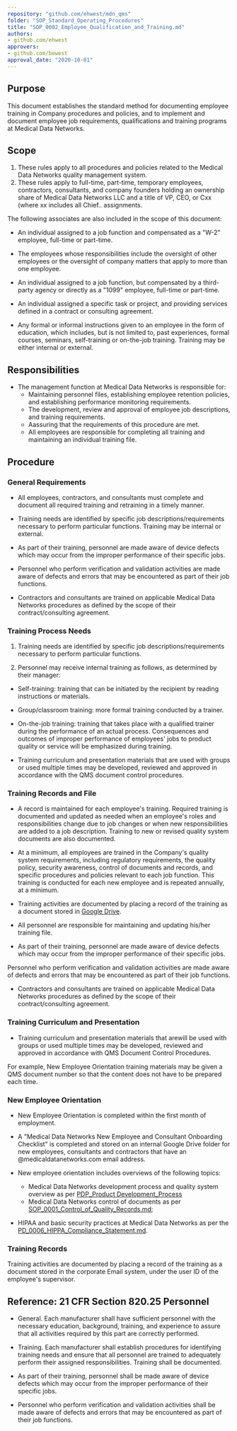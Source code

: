 ```yaml
---
repository: "github.com/ehwest/mdn_qms"
folder: "SOP_Standard_Operating_Procedures"
title: "SOP_0002_Employee_Qualification_and_Training.md"
authors:
- github.com/ehwest
approvers:
- github.com/bewest
approval_date: "2020-10-01"
---
```


## Purpose

This document establishes the standard method for documenting employee training in Company procedures and policies, and to implement and document employee job requirements, qualifications and training programs at Medical Data Networks.

## Scope

1. These rules apply to all procedures and policies related to the Medical Data Networks quality management system.
2. These rules apply to full-time, part-time,  temporary employees, contractors,  consultants, and company founders holding an ownership share of Medical Data Networks LLC and a title of VP, CEO, or Cxx (where xx includes all Chief.. assignments.

The following associates are also included in the scope of this document:

* An individual assigned to a job function and compensated as a &quot;W-2&quot; employee, full-time or part-time.

* The employees whose responsibilities include the oversight of other employees or the oversight of company matters that apply to more than one employee.

* An individual assigned to a job function, but compensated by a third-party agency or directly as a &quot;1099&quot; employee, full-time or part-time.

* An individual assigned a specific task or project, and providing services defined in a contract or consulting agreement.

* Any formal or informal instructions given to an employee in the form of education, which includes, but is not limited to, past experiences, formal courses, seminars, self-training or on-the-job training. Training may be either internal or external.

## Responsibilities

* The management function at Medical Data Networks is responsible for:
  * Maintaining personnel files, establishing employee retention policies, and establishing performance monitoring requirements.
  * The development, review and approval of employee job descriptions, and training requirements.
  * Aassuring that the requirements of this procedure are met.
  * All employees are responsible for completing all training and maintaining an individual training file.

## Procedure

### General Requirements
 * All employees, contractors, and consultants must complete and document all required training and retraining in a timely manner.
 
 * Training needs are identified by specific job descriptions/requirements necessary to perform particular functions. Training may be internal or external.
 
 * As part of their training, personnel are made aware of device defects which may occur from the improper performance of their specific jobs.
 
 * Personnel who perform verification and validation activities are made aware of defects and errors that may be encountered as part of their job functions.
 
 * Contractors and consultants are trained on applicable Medical Data Networks procedures as defined by the scope of their contract/consulting agreement.

### Training Process Needs

1. Training needs are identified by specific job descriptions/requirements necessary to perform particular functions.

2. Personnel may receive internal training as follows, as determined by their manager:

 *  Self-training: training that can be initiated by the recipient by reading instructions or materials.
 
 * Group/classroom training: more formal training conducted by a trainer.
 
 * On-the-job training: training that takes place with a qualified trainer during the performance of an actual process. Consequences and outcomes of improper performance of employees&#39; jobs to product quality or service will be emphasized during training.
 
 * Training curriculum and presentation materials that are used with groups or used multiple times may be developed, reviewed and approved in accordance with the QMS document control procedures.

### Training Records and File
* A record is maintained for each employee&#39;s training. Required training is documented and updated as needed when an employee&#39;s roles and responsibilities change due to job changes or when new responsibilities are added to a job description. Training to new or revised quality system documents are also documented.

 * At a minimum, all employees are trained in the Company&#39;s quality system requirements, including regulatory requirements, the quality policy, security awareness, control of documents and records, and specific procedures and policies relevant to each job function. This training is conducted for each new employee and is repeated annually, at a minimum.
 
 * Training activities are documented by placing a record of the training as a document stored in [Google Drive](https://drive.google.com/open?id=0Bzqw_G5XWp9KYXBYazJfcGpHcGc).
 
 * All personnel are responsible for maintaining and updating his/her training file.
 
 * As part of their training, personnel are made aware of device defects which may occur from the improper performance of their specific jobs.
 
  Personnel who perform verification and validation activities are made aware of defects and errors that may be encountered as part of their job functions.
  
 * Contractors and consultants are trained on applicable Medical Data Networks procedures as defined by the scope of their contract/consulting agreement.

### Training Curriculum and Presentation

* Training curriculum and presentation materials that arewill be used with groups or used multiple times may be developed, reviewed and approved in accordance with QMS Document Control Procedures.

For example, New Employee Orientation training materials may be given a QMS document number so that the content does not have to be prepared each time.

### New Employee Orientation

 *  New Employee Orientation is completed within the first month of employment.
 
 * A "Medical Data Networks New Employee and Consultant Onboarding Checklist" is completed and stored on an internal Google Drive folder for new employees, consultants and contractors that have an @medicaldatanetworks.com email address.
 
 * New employee orientation includes overviews of the following topics:
 
   * Medical Data Networks development process and quality system overview as per [PDP_Product Development_Process](https://github.com/ehwest/mdn_qms/tree/master/PDP_Product_Development_Process)
   *  Medical Data Networks control of documents as per [SOP_0001_Control_of_Quality_Records.md](https://github.com/ehwest/mdn_qms/blob/master/SOP_Standard_Operating_Procedures/SOP_0001_Control_of_Quality_Records.md);
  
 * HIPAA and basic security practices at Medical Data Networks as per the [PD_0006_HIPPA_Compliance_Statement.md]( https://github.com/ehwest/mdn_qms/blob/master/PD_Product_Definition/PD_0006_HIPPA_Compliance_Statement.md).

### Training Records

Training activities are documented by placing a record of the training as a document stored in the corporate Email system, under the user ID of the employee's supervisor.

## Reference: 21 CFR Section 820.25 Personnel

* General. Each manufacturer shall have sufficient personnel with the necessary education, background, training, and experience to assure that all activities required by this part are correctly performed.

* Training. Each manufacturer shall establish procedures for identifying training needs and ensure that all personnel are trained to adequately perform their assigned responsibilities. Training shall be documented.

* As part of their training, personnel shall be made aware of device defects which may occur from the improper performance of their specific jobs.

* Personnel who perform verification and validation activities shall be made aware of defects and errors that may be encountered as part of their job functions.

